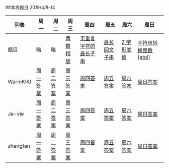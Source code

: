 ##本周题目 
2019/4/8-14     

|列表|周一	    |周二	    |周三	    |周四	    |周五	    |周六	    |周日	    |
|--  |--        |--         |--         |--          |--         |--     |--         |
|题目 | 略|略|[两数相加](https://leetcode-cn.com/problems/add-two-numbers/)|[无重复字符的最长子串](https://leetcode-cn.com/problems/longest-substring-without-repeating-characters/)|[最长回文子串](https://leetcode-cn.com/problems/longest-palindromic-substring/)|[Z 字形变换](https://leetcode-cn.com/problems/zigzag-conversion/)|[字符串转换整数 (atoi)](https://leetcode-cn.com/problems/string-to-integer-atoi/)|
|WarmKIKI|  [周一答案]()    |[周二答案]()   |[周三答案]()|    [周四答案]()    |[周五答案]()   |[周六答案]()   |[周日答案]()   |
|Je-vie|    [周一答案]()    |[周二答案]()   |[周三答案]()|    [周四答案]()    |[周五答案]()   |[周六答案]()   |[周日答案]()   |
|zhangfan|  [周一答案]()    |[周二答案]()   |[周三答案]()|    [周四答案]()    |[周五答案]()   |[周六答案]()   |[周日答案]()   |
